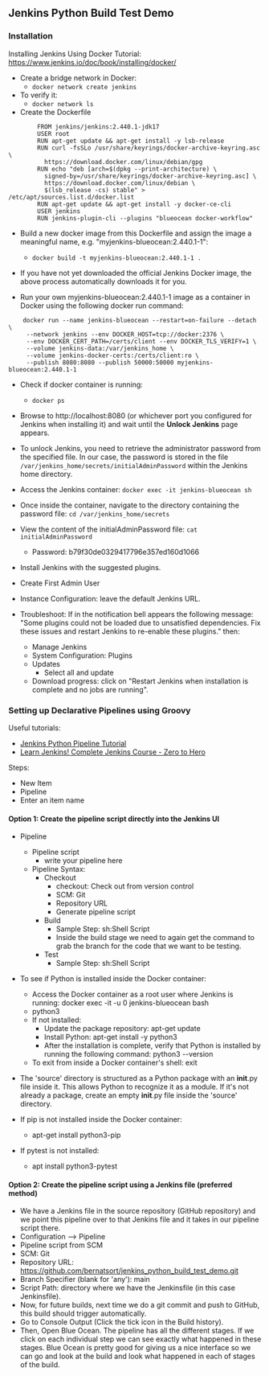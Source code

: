 ## Jenkins Python Build Test Demo
### Installation
Installing Jenkins Using Docker Tutorial: https://www.jenkins.io/doc/book/installing/docker/
- Create a bridge network in Docker:
	- `docker network create jenkins`
- To verify it: 
	- `docker network ls`
- Create the Dockerfile
```
		FROM jenkins/jenkins:2.440.1-jdk17
		USER root
		RUN apt-get update && apt-get install -y lsb-release
		RUN curl -fsSLo /usr/share/keyrings/docker-archive-keyring.asc \
		  https://download.docker.com/linux/debian/gpg
		RUN echo "deb [arch=$(dpkg --print-architecture) \
		  signed-by=/usr/share/keyrings/docker-archive-keyring.asc] \
		  https://download.docker.com/linux/debian \
		  $(lsb_release -cs) stable" > /etc/apt/sources.list.d/docker.list
		RUN apt-get update && apt-get install -y docker-ce-cli
		USER jenkins
		RUN jenkins-plugin-cli --plugins "blueocean docker-workflow"
```

- Build a new docker image from this Dockerfile and assign the image a meaningful name, e.g. "myjenkins-blueocean:2.440.1-1":
	- `docker build -t myjenkins-blueocean:2.440.1-1 .` 
- If you have not yet downloaded the official Jenkins Docker image, the above process automatically downloads it for you.

- Run your own myjenkins-blueocean:2.440.1-1 image as a container in Docker using the following docker run command:
	
```
	docker run --name jenkins-blueocean --restart=on-failure --detach \
	 --network jenkins --env DOCKER_HOST=tcp://docker:2376 \
	 --env DOCKER_CERT_PATH=/certs/client --env DOCKER_TLS_VERIFY=1 \
	 --volume jenkins-data:/var/jenkins_home \
	 --volume jenkins-docker-certs:/certs/client:ro \
	 --publish 8080:8080 --publish 50000:50000 myjenkins-blueocean:2.440.1-1
```

- Check if docker container is running: 
	- `docker ps`

- Browse to http://localhost:8080 (or whichever port you configured for Jenkins when installing it) and wait until the **Unlock Jenkins** page appears. 
- To unlock Jenkins, you need to retrieve the administrator password from the specified file. In our case, the password is stored in the file `/var/jenkins_home/secrets/initialAdminPassword` within the Jenkins home directory.
- Access the Jenkins container: `docker exec -it jenkins-blueocean sh`
- Once inside the container, navigate to the directory containing the password file: `cd /var/jenkins_home/secrets`
- View the content of the initialAdminPassword file: `cat initialAdminPassword`
	- Password: b79f30de0329417796e357ed160d1066
- Install Jenkins with the suggested plugins.
- Create First Admin User
- Instance Configuration: leave the default Jenkins URL.

- Troubleshoot: If in the notification bell appears the following message: "Some plugins could not be loaded due to unsatisfied dependencies. Fix these issues and restart Jenkins to re-enable these plugins." then:
	- Manage Jenkins
	- System Configuration: Plugins
	- Updates
		- Select all and update
	- Download progress: click on "Restart Jenkins when installation is complete and no jobs are running".

### Setting up Declarative Pipelines using Groovy
Useful tutorials: 
- [Jenkins Python Pipeline Tutorial](https://www.youtube.com/watch?v=6njM8g5hKuk)
- [Learn Jenkins! Complete Jenkins Course - Zero to Hero](https://www.youtube.com/watch?v=6YZvp2GwT0A)

Steps:
- New Item
- Pipeline
- Enter an item name
#### Option 1: Create the pipeline script directly into the Jenkins UI
- Pipeline
	- Pipeline script
		- write your pipeline here
	- Pipeline Syntax:
		- Checkout
			- checkout: Check out from version control
			- SCM: Git
			- Repository URL
			- Generate pipeline script
		- Build
			- Sample Step: sh:Shell Script
			- Inside the build stage we need to again get the command to grab the branch for the code that we want to be testing. 
		- Test
			- Sample Step: sh:Shell Script

- To see if Python is installed inside the Docker container: 
	- Access the Docker container as a root user where Jenkins is running: docker exec -it -u 0 jenkins-blueocean bash
	- python3
	- If not installed: 
		- Update the package repository: apt-get update
		- Install Python: apt-get install -y python3
		- After the installation is complete, verify that Python is installed by running the following command: python3 --version
	- To exit from inside a Docker container's shell: exit
- The 'source' directory is structured as a Python package with an __init__.py file inside it. This allows Python to recognize it as a module. If it's not already a package, create an empty __init__.py file inside the 'source' directory.
- If pip is not installed inside the Docker container:
	-  apt-get install python3-pip 
- If pytest is not installed: 
	- apt install python3-pytest
#### Option 2: Create the pipeline script using a Jenkins file (preferred method)
- We have a Jenkins file in the source repository (GitHub repository) and we point this pipeline over to that Jenkins file and it takes in our pipeline script there.
- Configuration --> Pipeline
- Pipeline script from SCM
- SCM: Git
- Repository URL: https://github.com/bernatsort/jenkins_python_build_test_demo.git
- Branch Specifier (blank for 'any'): main
- Script Path: directory where we have the Jenkinsfile (in this case Jenkinsfile).
- Now, for future builds, next time we do a git commit and push to GitHub, this build should trigger automatically. 
- Go to Console Output (Click the tick icon in the Build history).
- Then, Open Blue Ocean. The pipeline has all the different stages. If we click on each individual step we can see exactly what happened in these stages. Blue Ocean is pretty good for giving us a nice interface so we can go and look at the build and look what happened in each of stages of the build. 